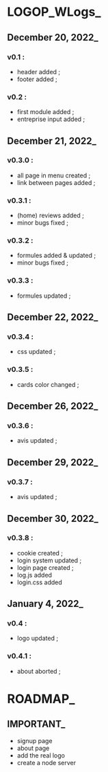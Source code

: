 <!--README.md-->

# LOGOP_WLogs_

## December 20, 2022_

### v0.1 :

- header added ;
- footer added ;

### v0.2 :

- first module added ;
- entreprise input added ;

## December 21, 2022_

### v0.3.0 :

- all page in menu created ;
- link between pages added ;

### v0.3.1 :

- (home) reviews added ;
- minor bugs fixed ;

### v0.3.2 :

- formules added & updated ;
- minor bugs fixed ;

### v0.3.3 :

- formules updated ;

## December 22, 2022_

### v0.3.4 :

- css updated ;

### v0.3.5 : 

- cards color changed ;

## December 26, 2022_

### v0.3.6 : 

- avis updated ;

## December 29, 2022_

### v0.3.7 :

- avis updated ;

## December 30, 2022_

### v0.3.8 :

- cookie created ;
- login system updated ;
- login page created ;
- log.js added
- login.css added 

## January 4, 2022_

### v0.4 :

- logo updated ;

### v0.4.1 :

- about aborted ;

# ROADMAP_

## IMPORTANT_

- signup page
- about page
- add the real logo
- create a node server 